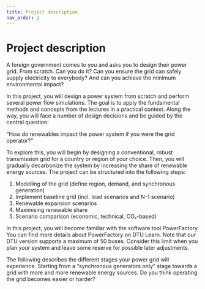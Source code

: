 ```yaml
---
title: Project description
nav_order: 2
---
```


# Project description

A foreign government comes to you and asks you to design their power grid.   From scratch. Can you do it?  Can you ensure the grid can safely supply electricity to everybody? And can you achieve the minimum environmental impact?

In this project, you will design a power system from scratch and perform several power flow simulations. The goal is to apply the fundamental methods and concepts from the lectures in a practical context. Along the way, you will face a number of design decisions and be guided by the central question:  

“How do renewables impact the power system if you were the grid operator?”

To explore this, you will begin by designing a conventional, robust transmission grid for a country or region of your choice. Then, you will gradually decarbonize the system by increasing the share of renewable energy sources. The project can be structured into the following steps:

1. Modelling of the grid (define region, demand, and synchronous generation)  
2. Implement baseline grid (incl. load scenarios and N-1 scenario)  
3. Renewable expansion scenarios  
4. Maximising renewable share  
5. Scenario comparison (economic, technical, CO₂-based)  

In this project, you will become familiar with the software tool PowerFactory.  You can find more details about PowerFactory on DTU Learn. Note that our DTU version supports a maximum of 50 buses. Consider this limit when you plan your system and leave some reserve for possible later adjustments.

The following describes the different stages your power grid will experience.   Starting from a “synchronous generators only” stage towards a grid with more and more renewable energy sources.   Do you think operating the grid becomes easier or harder?